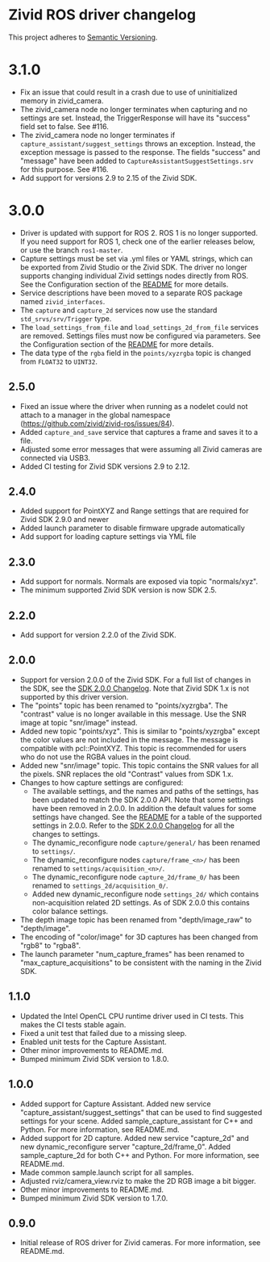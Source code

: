 # Zivid ROS driver changelog

This project adheres to [Semantic Versioning](https://semver.org).

# 3.1.0

* Fix an issue that could result in a crash due to use of uninitialized memory in zivid_camera.
* The zivid_camera node no longer terminates when capturing and no settings are set. Instead, the TriggerResponse
  will have its "success" field set to false. See #116.
* The zivid_camera node no longer terminates if `capture_assistant/suggest_settings` throws an exception. Instead,
  the exception message is passed to the response. The fields "success" and "message" have been added to
  `CaptureAssistantSuggestSettings.srv` for this purpose. See #116.
* Add support for versions 2.9 to 2.15 of the Zivid SDK.

# 3.0.0

* Driver is updated with support for ROS 2. ROS 1 is no longer supported. If you need support
  for ROS 1, check one of the earlier releases below, or use the branch `ros1-master`.
* Capture settings must be set via .yml files or YAML strings, which can be exported from
  Zivid Studio or the Zivid SDK. The driver no longer supports changing individual Zivid
  settings nodes directly from ROS. See the Configuration section of the [README](./README.md)
  for more details.
* Service descriptions have been moved to a separate ROS package named `zivid_interfaces`.
* The `capture` and `capture_2d` services now use the standard `std_srvs/srv/Trigger` type.
* The `load_settings_from_file` and `load_settings_2d_from_file` services are removed. Settings
  files must now be configured via parameters. See the Configuration section of the
  [README](./README.md) for more details.
* The data type of the `rgba` field in the `points/xyzrgba` topic is changed from `FLOAT32` to
  `UINT32`.

## 2.5.0

* Fixed an issue where the driver when running as a nodelet could not attach to a manager
  in the global namespace (https://github.com/zivid/zivid-ros/issues/84).
* Added `capture_and_save` service that captures a frame and saves it to a file.
* Adjusted some error messages that were assuming all Zivid cameras are connected via USB3.
* Added CI testing for Zivid SDK versions 2.9 to 2.12.

## 2.4.0

* Added support for PointXYZ and Range settings that are required for Zivid SDK 2.9.0 and newer
* Added launch parameter to disable firmware upgrade automatically
* Add support for loading capture settings via YML file

## 2.3.0

* Add support for normals. Normals are exposed via topic "normals/xyz".
* The minimum supported Zivid SDK version is now SDK 2.5.

## 2.2.0

* Add support for version 2.2.0 of the Zivid SDK.

## 2.0.0

* Support for version 2.0.0 of the Zivid SDK. For a full list of changes in the SDK, see the
  [SDK 2.0.0 Changelog](https://www.zivid.com/software/releases/2.0.0+7c4918cf-14/Changelog.md).
  Note that Zivid SDK 1.x is not supported by this driver version.
* The "points" topic has been renamed to "points/xyzrgba". The "contrast" value is no longer
  available in this message. Use the SNR image at topic "snr/image" instead.
* Added new topic "points/xyz". This is similar to "points/xyzrgba" except the color values
  are not included in the message. The message is compatible with pcl::PointXYZ. This topic is
  recommended for users who do not use the RGBA values in the point cloud.
* Added new "snr/image" topic. This topic contains the SNR values for all the pixels. SNR
  replaces the old "Contrast" values from SDK 1.x.
* Changes to how capture settings are configured:
  * The available settings, and the names and paths of the settings, has been updated to match
    the SDK 2.0.0 API. Note that some settings have been removed in 2.0.0. In addition the default
    values for some settings have changed. See the [README](./README.md) for a table of the
    supported settings in 2.0.0. Refer to the
    [SDK 2.0.0 Changelog](https://www.zivid.com/software/releases/2.0.0+7c4918cf-14/Changelog.md)
    for all the changes to settings.
  * The dynamic_reconfigure node `capture/general/` has been renamed to `settings/`.
  * The dynamic_reconfigure nodes `capture/frame_<n>/` has been renamed to `settings/acquisition_<n>/`.
  * The dynamic_reconfigure node `capture_2d/frame_0/` has been renamed to `settings_2d/acquisition_0/`.
  * Added new dynamic_reconfigure node `settings_2d/` which contains non-acquisition related 2D settings.
    As of SDK 2.0.0 this contains color balance settings.
* The depth image topic has been renamed from "depth/image_raw" to "depth/image".
* The encoding of "color/image" for 3D captures has been changed from "rgb8" to "rgba8".
* The launch parameter "num_capture_frames" has been renamed to "max_capture_acquisitions" to be
  consistent with the naming in the Zivid SDK.

## 1.1.0

* Updated the Intel OpenCL CPU runtime driver used in CI tests. This makes the CI tests
  stable again.
* Fixed a unit test that failed due to a missing sleep.
* Enabled unit tests for the Capture Assistant.
* Other minor improvements to README.md.
* Bumped minimum Zivid SDK version to 1.8.0.

## 1.0.0

* Added support for Capture Assistant. Added new service "capture_assistant/suggest_settings"
  that can be used to find suggested settings for your scene. Added sample_capture_assistant
  for C++ and Python. For more information, see README.md.
* Added support for 2D capture. Added new service "capture_2d" and new dynamic_reconfigure
  server "capture_2d/frame_0". Added sample_capture_2d for both C++ and Python. For more
  information, see README.md.
* Made common sample.launch script for all samples.
* Adjusted rviz/camera_view.rviz to make the 2D RGB image a bit bigger.
* Other minor improvements to README.md.
* Bumped minimum Zivid SDK version to 1.7.0.

## 0.9.0

* Initial release of ROS driver for Zivid cameras. For more information, see README.md.
